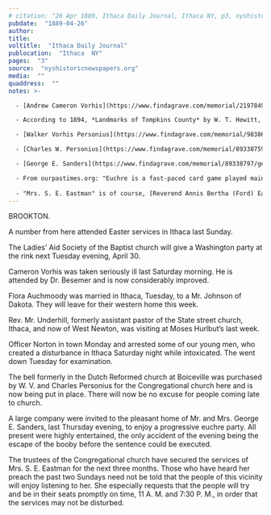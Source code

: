 ```yaml
---
# citation: "26 Apr 1889, Ithaca Daily Journal, Ithaca NY, p3, nyshistoricnewspapers.org."
pubdate:  "1889-04-26"
author: 
title: 
voltitle:  "Ithaca Daily Journal"
publocation:  "Ithaca  NY"
pages:  "3"
source:  "nyshistoricnewspapers.org"
media:  ""
quaddress:  ""
notes: >-

  - [Andrew Cameron Vorhis](https://www.findagrave.com/memorial/21978492/andrew-cameron-vorhis) (1825 to 05 Aug 1889), purchased the grist mill from Charles Personius. He was often called Cameron Vorhis informally and A. C. Vorhis professionally.  

  - According to 1894, *Landmarks of Tompkins County* by W. T. Hewitt, [Dr. Martin Besemer](https://www.findagrave.com/memorial/97409239/martin-besemer) (1847 to 1916) moved from Brookton to Ithaca in 1885. His son, **[Dr. Jasper Howard Burnhans Besemer](https://www.findagrave.com/memorial/97409486/howard_burnhans_besemer)** (19 Oct 1869 to 08 Feb 1918) "graduated from Cornell University in 1889, at the age of nineteen; from the New York City University Medical College in 1891; from the Cleveland Homoeopathic Medical College in 1892" and eventually joined his father's practice. (ibid. p49-50).

  - [Walker Vorhis Personius](https://www.findagrave.com/memorial/98386104/walker-voorhis-personius) (1836 to 1914), a founding member of the Congregational Church of Mott's Corners.

  - [Charles W. Personius](https://www.findagrave.com/memorial/89338759/charles-w-personius) (1840 to 02 Feb 1924), the owner of Personius Flouring Mills in Brookton, on the present site of Dalebrook. Charles sold a portion of the mill property to to William Wolcott, what would become known as "the Wolcott lot" and later, "the Mills place". 

  - [George E. Sanders](https://www.findagrave.com/memorial/89338797/george-e-sanders) (16 Aug 1847 to 01 Nov 1889) married [Fannie (Webster) Sanders](https://www.findagrave.com/memorial/89338798/fannie-sanders) (23 Nov 1847 to 10 Feb 1896). George was the brother of [Amanda (Sanders) Lounsbery](https://www.findagrave.com/memorial/89338794/amanda-lounsbery) (12 Oct 1842 to 13 Nov 1921), a former owner of both the Mills' home and Mills' store with husband [Edward Lounsbery](https://www.findagrave.com/memorial/89338793/edward-lounsbery) (11 Oct 1833 to 27 Nov 1904), and [Libbie H. (Sanders) Peck](https://www.findagrave.com/memorial/138388479/libbie-h-peck) (05 Nov 1857 to 04 Nov 1929) who inherited Mills' store from Amanda.

  - From ourpastimes.org: "Euchre is a fast-paced card game played mainly by four people, broken down into two teams of two. Progressive euchre is a way of playing the game with multiple tables of players in a tournament format." Wordnik.com defines a booby thusly: "In progressive euchre, the player who has failed most conspicuously in the game."
 
  - "Mrs. S. E. Eastman" is of course, [Reverend Annis Bertha (Ford) Eastman](https://www.findagrave.com/memorial/115427131/annis-bertha-eastman) (24 Apr 1852 to 22 Oct 1910), who married [Reverend Dr. Samuel Elijah Eastman](https://www.findagrave.com/memorial/115427121/samuel-elijah-eastman) (1846 to 07 Feb 1925). Reverend Annis Ford Eastman was ordained minister in Brookton, becoming one of the first women in America to do so. The Reverend took a life-long interest in the church, returning to baptize Emily Mills and Jessie Brewer among others.
---
```

BROOKTON. 

A number from here attended Easter services in Ithaca last Sunday. 

The Ladies’ Aid Society of the Baptist church will give a Washington party at the rink next Tuesday evening, April 30. 

Cameron Vorhis was taken seriously ill last Saturday morning. He is attended by Dr. Besemer and is now considerably improved. 

Flora Auchmoody was married in Ithaca, Tuesday, to a Mr. Johnson of Dakota. They will leave for their western home this week. 

Rev. Mr. Underhill, formerly assistant pastor of the State street church, Ithaca, and now of West Newton, was visiting at Moses Hurlbut’s last week. 

Officer Norton in town Monday and arrested some of our young men, who created a disturbance in Ithaca Saturday night while intoxicated. The went down Tuesday for examination.

The bell formerly in the Dutch Reformed church at Boiceville was purchased by W. V. and Charles Personius for the Congregational church here and is now being put in place. There will now be no excuse for people coming late to church.

A large company were invited to the pleasant home of Mr. and Mrs. George E. Sanders, last Thursday evening, to enjoy a progressive euchre party. All present were highly entertained, the only accident of the evening being the escape of the booby before the sentence could be executed.

The trustees of the Congregational church have secured the services of Mrs. S. E. Eastman for the next three months. Those who have heard her preach the past two Sundays need not be told that the people of this vicinity will enjoy listening to her. She especially requests that the people will try and be in their seats promptly on time, 11 A. M. and 7:30 P. M., in order that the services may not be disturbed.
